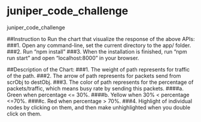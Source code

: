 # juniper_code_challenge
juniper_code_challenge

##Instruction to Run the chart that visualize the response of the above APIs:
###1. Open any command-line, set the current directory to the app/ folder.
###2. Run “npm install”
###3. When the installation is finished, run “npm run start” and open “localhost:8000” in your
browser.


##Description of the Chart:
###1. The weight of path represents for traffic of the path.
###2. The arrow of path represents for packets send from scrObj to destObj.
###3. The color of path represents for the percentage of packets/traffic, which means busy rate by sending this packets.
   ####a. Green when percentage <= 30%.
   ####b. Yellow when 30% < percentage <=70%.
   ####c. Red when percentage > 70%.
###4. Highlight of individual nodes by clicking on them, and then make unhighlighted when you double click on them.
